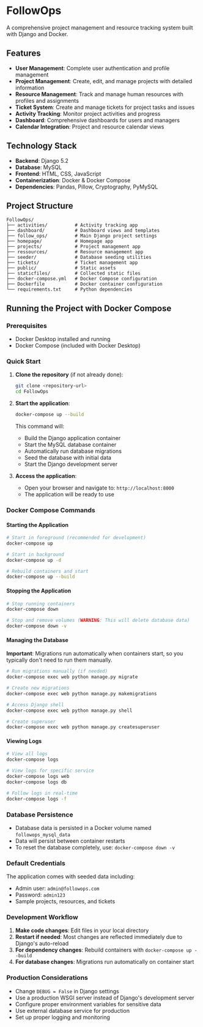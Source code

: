 # FollowOps

A comprehensive project management and resource tracking system built with Django and Docker.

## Features

- **User Management**: Complete user authentication and profile management
- **Project Management**: Create, edit, and manage projects with detailed information
- **Resource Management**: Track and manage human resources with profiles and assignments
- **Ticket System**: Create and manage tickets for project tasks and issues
- **Activity Tracking**: Monitor project activities and progress
- **Dashboard**: Comprehensive dashboards for users and managers
- **Calendar Integration**: Project and resource calendar views

## Technology Stack

- **Backend**: Django 5.2
- **Database**: MySQL
- **Frontend**: HTML, CSS, JavaScript
- **Containerization**: Docker & Docker Compose
- **Dependencies**: Pandas, Pillow, Cryptography, PyMySQL

## Project Structure

```
FollowOps/
├── activities/          # Activity tracking app
├── dashboard/           # Dashboard views and templates
├── follow_ops/          # Main Django project settings
├── homepage/            # Homepage app
├── projects/            # Project management app
├── ressources/          # Resource management app
├── seeder/              # Database seeding utilities
├── tickets/             # Ticket management app
├── public/              # Static assets
├── staticfiles/         # Collected static files
├── docker-compose.yml   # Docker Compose configuration
├── Dockerfile           # Docker container configuration
└── requirements.txt     # Python dependencies
```

## Running the Project with Docker Compose

### Prerequisites

- Docker Desktop installed and running
- Docker Compose (included with Docker Desktop)

### Quick Start

1. **Clone the repository** (if not already done):
   ```bash
   git clone <repository-url>
   cd FollowOps
   ```

2. **Start the application**:
   ```bash
   docker-compose up --build
   ```

   This command will:
   - Build the Django application container
   - Start the MySQL database container
   - Automatically run database migrations
   - Seed the database with initial data
   - Start the Django development server

3. **Access the application**:
   - Open your browser and navigate to: `http://localhost:8000`
   - The application will be ready to use

### Docker Compose Commands

#### Starting the Application
```bash
# Start in foreground (recommended for development)
docker-compose up

# Start in background
docker-compose up -d

# Rebuild containers and start
docker-compose up --build
```

#### Stopping the Application
```bash
# Stop running containers
docker-compose down

# Stop and remove volumes (WARNING: This will delete database data)
docker-compose down -v
```

#### Managing the Database

**Important**: Migrations run automatically when containers start, so you typically don't need to run them manually.

```bash
# Run migrations manually (if needed)
docker-compose exec web python manage.py migrate

# Create new migrations
docker-compose exec web python manage.py makemigrations

# Access Django shell
docker-compose exec web python manage.py shell

# Create superuser
docker-compose exec web python manage.py createsuperuser
```

#### Viewing Logs
```bash
# View all logs
docker-compose logs

# View logs for specific service
docker-compose logs web
docker-compose logs db

# Follow logs in real-time
docker-compose logs -f
```

### Database Persistence

- Database data is persisted in a Docker volume named `followops_mysql_data`
- Data will persist between container restarts
- To reset the database completely, use: `docker-compose down -v`

### Default Credentials

The application comes with seeded data including:
- Admin user: `admin@followops.com`
- Password: `admin123`
- Sample projects, resources, and tickets


### Development Workflow

1. **Make code changes**: Edit files in your local directory
2. **Restart if needed**: Most changes are reflected immediately due to Django's auto-reload
3. **For dependency changes**: Rebuild containers with `docker-compose up --build`
4. **For database changes**: Migrations run automatically on container start

### Production Considerations

- Change `DEBUG = False` in Django settings
- Use a production WSGI server instead of Django's development server
- Configure proper environment variables for sensitive data
- Use external database service for production
- Set up proper logging and monitoring
